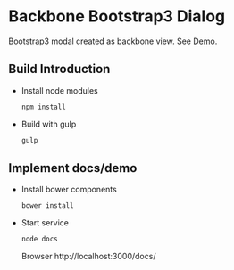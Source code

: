 # Backbone Bootstrap3 Dialog
Bootstrap3 modal created as backbone view.
See [Demo](http://itrunc.github.io/backbone-bootstrap3-dialog/).

## Build Introduction

* Install node modules

  ```bash
  npm install
  ```

* Build with gulp

  ```bash
  gulp
  ```

## Implement docs/demo

* Install bower components

  ```bash
  bower install
  ```

* Start service

  ```bash
  node docs
  ```

  Browser http://localhost:3000/docs/

